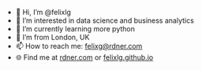 - 👋  Hi, I’m @felixlg
- 👀  I’m interested in data science and business analytics
- 🌱  I’m currently learning more python
- 🏡  I’m from London, UK
- 📫  How to reach me: felixg@rdner.com
- 🌐  Find me at [rdner.com](https://www.rdner.com) or [felixlg.github.io](https://www.felixlg.github.io)

<!---
felixlg/felixlg is a ✨ special ✨ repository because its `README.md` (this file) appears on your GitHub profile.
You can click the Preview link to take a look at your changes.
--->
